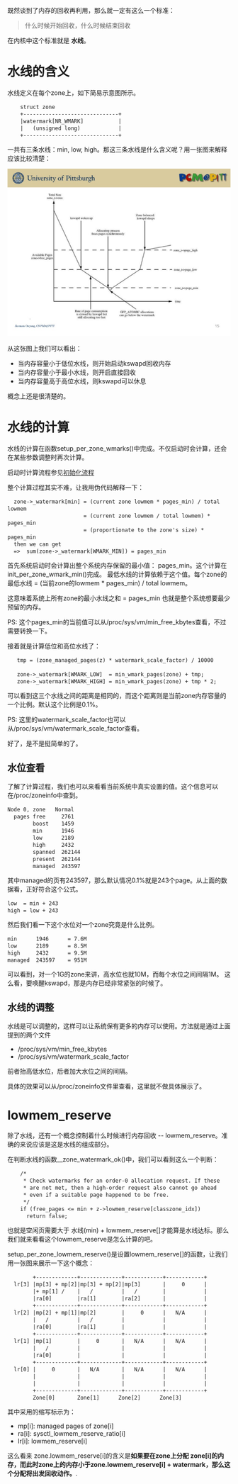 既然谈到了内存的回收再利用，那么就一定有这么一个标准：

> 什么时候开始回收，什么时候结束回收

在内核中这个标准就是 **水线**。

# 水线的含义

水线定义在每个zone上，如下简易示意图所示。

```
    struct zone
    +------------------------------+
    |watermark[NR_WMARK]           |
    |   (unsigned long)            |
    +------------------------------+
```

一共有三条水线：min, low, high。那这三条水线是什么含义呢？用一张图来解释应该比较清楚：

![watermark](/mm_reclaim/vm_watermark.jpg)

从这张图上我们可以看出：

* 当内存容量小于低位水线，则开始启动kswapd回收内存
* 当内存容量小于最小水线，则开启直接回收
* 当内存容量高于高位水线，则kswapd可以休息

概念上还是很清楚的。

# 水线的计算

水线的计算在函数setup_per_zone_wmarks()中完成。不仅启动时会计算，还会在某些参数调整时再次计算。

启动时计算流程参见[初始化流程][1]

整个计算过程其实不难，让我用伪代码解释一下：

```
  zone->_watermark[min] = (current zone lowmem * pages_min) / total lowmem
                        = (current zone lowmem / total lowmem) * pages_min
                        = (proportionate to the zone's size) * pages_min
  then we can get
  =>  sum(zone->_watermark[WMARK_MIN]) = pages_min
```

首先系统启动时会计算出整个系统内存保留的最小值： pages_min。这个计算在init_per_zone_wmark_min()完成。
最低水线的计算依赖于这个值。每个zone的最低水线 = (当前zone的lowmem * pages_min) / total lowmem。

这意味着系统上所有zone的最小水线之和 = pages_min 也就是整个系统想要最少预留的内存。

PS: 这个pages_min的当前值可以从/proc/sys/vm/min_free_kbytes查看，不过需要转换一下。

接着就是计算低位和高位水线了：

```
   tmp = (zone_managed_pages(z) * watermark_scale_factor) / 10000

   zone->_watermark[WMARK_LOW]  = min_wmark_pages(zone) + tmp;
   zone->_watermark[WMARK_HIGH] = min_wmark_pages(zone) + tmp * 2;
```

可以看到这三个水线之间的距离是相同的，而这个距离则是当前zone内存容量的一个比例。默认这个比例是0.1%。

PS: 这里的watermark_scale_factor也可以从/proc/sys/vm/watermark_scale_factor查看。

好了，是不是挺简单的了。

## 水位查看

了解了计算过程，我们也可以来看看当前系统中真实设置的值。这个信息可以在/proc/zoneinfo中查到。

```
Node 0, zone   Normal
  pages free     2761
        boost    1459
        min      1946
        low      2189
        high     2432
        spanned  262144
        present  262144
        managed  243597
```

其中managed的页有243597，那么默认情况0.1%就是243个page。从上面的数据看，正好符合这个公式。

```
low  = min + 243
high = low + 243
```

然后我们看一下这个水位对一个zone究竟是什么比例。

```
min      1946      = 7.6M
low      2189      = 8.5M
high     2432      = 9.5M
managed  243597    = 951M
```

可以看到，对一个1G的zone来讲，高水位也就10M，而每个水位之间间隔1M。
这么看，要唤醒kswapd，那是内存已经非常紧张的时候了。

## 水线的调整

水线是可以调整的，这样可以让系统保有更多的内存可以使用。方法就是通过上面提到的两个文件

  * /proc/sys/vm/min_free_kbytes
  * /proc/sys/vm/watermark_scale_factor

前者抬高低水位，后者加大水位之间的间隔。

具体的效果可以从/proc/zoneinfo文件里查看，这里就不做具体展示了。

# lowmem_reserve

除了水线，还有一个概念控制着什么时候进行内存回收 -- lowmem_reserve。准确的来说应该是这是水线的组成部分。

在判断水线的函数__zone_watermark_ok()中，我们可以看到这么一个判断：

```
    /*
     * Check watermarks for an order-0 allocation request. If these
     * are not met, then a high-order request also cannot go ahead
     * even if a suitable page happened to be free.
     */
    if (free_pages <= min + z->lowmem_reserve[classzone_idx])
      return false;
```

也就是空闲页需要大于 水线(min) + lowmem_reserve[]才能算是水线达标。那么我们就来看看这个lowmem_reserve是怎么计算的吧。

setup_per_zone_lowmem_reserve()是设置lowmem_reserve[]的函数，让我们用一张图来展示一下这个概念：

```
        +-------------+-------------+------------+------------+
  lr[3] |mp[3] + mp[2]|mp[3] + mp[2]|mp[3]       |     0      |
        |+ mp[1] /    |   /         |   /        |            |
        |ra[0]        |ra[1]        |ra[2]       |            |
        +-------------+-------------+------------+------------+
  lr[2] |mp[2] + mp[1]|mp[2]        |     0      |   N/A      |
        |   /         |   /         |            |            |
        |ra[0]        |ra[1]        |            |            |
        +-------------+-------------+------------+------------+
  lr[1] |mp[1]        |     0       |   N/A      |   N/A      |
        |   /         |             |            |            |
        |ra[0]        |             |            |            |
        +-------------+-------------+------------+------------+
  lr[0] |     0       |   N/A       |   N/A      |   N/A      |
        |             |             |            |            |
        |             |             |            |            |
        +-------------+-------------+------------+------------+
        Zone[0]       Zone[1]      Zone[2]      Zone[3]
```

其中采用的缩写标示为：

* mp[i]: managed pages of zone[i]
* ra[i]: sysctl_lowmem_reserve_ratio[i]
* lr[i]: lowmem_reserve[i]

这么看来 zone.lowmem_reserve[i]的含义是**如果要在zone上分配 zone[i]的内存，而此时zone上的内存小于zone.lowmem_reserve[i] + watermark，那么这个分配将出发回收动作。**.

[1]: /mm/02-memblock.md
